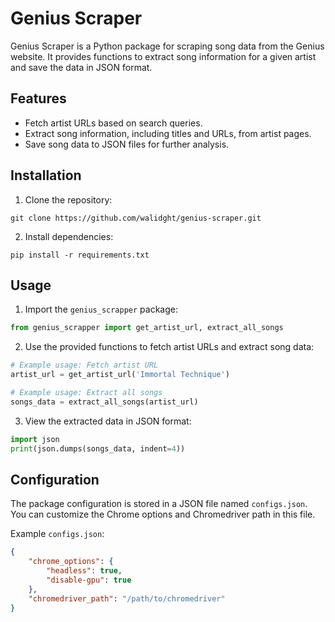 # Genius Scraper

Genius Scraper is a Python package for scraping song data from the Genius website. It provides functions to extract song information for a given artist and save the data in JSON format.

## Features

-   Fetch artist URLs based on search queries.
-   Extract song information, including titles and URLs, from artist pages.
-   Save song data to JSON files for further analysis.

## Installation

1. Clone the repository:

```
git clone https://github.com/walidght/genius-scraper.git
```

2. Install dependencies:

```
pip install -r requirements.txt
```

## Usage

1. Import the `genius_scrapper` package:

```python
from genius_scrapper import get_artist_url, extract_all_songs
```

2. Use the provided functions to fetch artist URLs and extract song data:

```python
# Example usage: Fetch artist URL
artist_url = get_artist_url('Immortal Technique')

# Example usage: Extract all songs
songs_data = extract_all_songs(artist_url)
```

3. View the extracted data in JSON format:

```python
import json
print(json.dumps(songs_data, indent=4))
```

## Configuration

The package configuration is stored in a JSON file named `configs.json`. You can customize the Chrome options and Chromedriver path in this file.

Example `configs.json`:

```json
{
    "chrome_options": {
        "headless": true,
        "disable-gpu": true
    },
    "chromedriver_path": "/path/to/chromedriver"
}
```
